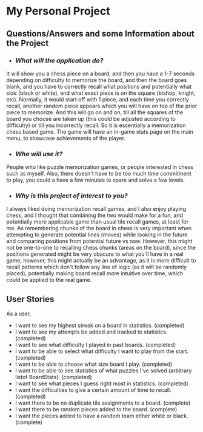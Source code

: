 # My Personal Project



## **Questions/Answers and some Information about the Project** 
- ### ***What will the application do?***
It will show you a chess piece on a board, and then you have a 1-7 seconds depending on difficulty
to memorize the board, and then the board goes blank, and you have to correctly recall what positions and potentially 
what side (black or white), 
and what exact piece is on the square (bishop, knight, etc). Normally, it would start
off with 1 piece, and each time you correctly recall, another  random piece appears which you will have on top of the prior piece to 
memorize. And this will go on and on, till all the squares of the board you choose are taken up (this could be adjusted according to difficulty)
or till you incorrectly recall. 
So it is essentially a memorization chess based game. The game will have an in-game stats page on the main menu, 
to showcase achievements of the player. 

- ### ***Who will use it?***
People who like puzzle memorization games, or people interested in chess such as myself.
Also, there doesn't have to be too much time commitment to play, you could a have a few minutes to spare
and solve a few levels. 

- ### ***Why is this project of interest to you?***
I always liked doing memorization recall games, and I also enjoy playing chess, and I thought
that combining the two would make for a fun, and potentially more applicable game than usual tile recall games, at 
least for me. As remembering chunks of the board in chess is very important when attempting to generate potential lines
(moves) while looking in the future and comparing positions from potential future vs now. However, this might
not be one-to-one to recalling chess chunks (areas on the board), since the positions generated might
be very obscure to what you'll have in a real game, however, this might actually be an advantage, as it is 
more difficult to recall patterns which don't follow any line of logic (as it will be randomly placed), potentially
making board recall more intuitive over time, which could be applied to the real game.


## User Stories  
As a user,
- I want to see my highest streak on a board in statistics. (completed)
- I want to see my attempts be added and tracked to statistics. (completed)
- I want to see what difficulty I played in past boards. (completed)
- I want to be able to select what difficulty I want to play from the start. (completed) 
- I want to be able to choose what size board I play. (completed)
- I want to be able to see statistics of what puzzles I've solved (arbitrary listof BoardStats). (completed)
- I want to see what pieces I guess right most in statistics. (completed)
- I want the difficulties to give a certain amount of time to recall. (completed)
- I want there to be no duplicate tile assignments to a board. (complete)
- I want there to be random pieces added to the board. (complete)
- I want the pieces added to have a random team either white or black. (complete)